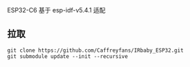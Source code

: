 ESP32-C6 基于 esp-idf-v5.4.1 适配

## 拉取
```shell
git clone https://github.com/Caffreyfans/IRbaby_ESP32.git
git submodule update --init --recursive
```